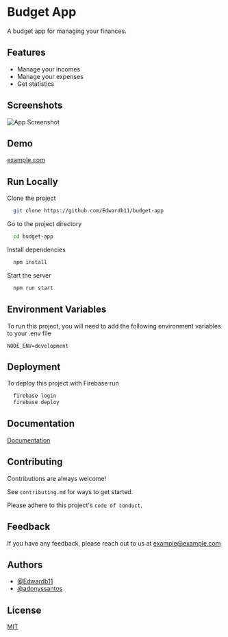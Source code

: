 # Budget App

A budget app for managing your finances.

## Features

- Manage your incomes
- Manage your expenses
- Get statistics

## Screenshots

![App Screenshot](https://via.placeholder.com/468x300?text=App+Screenshot+Here)

## Demo

[example.com](https://example.com)

## Run Locally

Clone the project

```bash
  git clone https://github.com/Edwardb11/budget-app
```

Go to the project directory

```bash
  cd budget-app
```

Install dependencies

```bash
  npm install
```

Start the server

```bash
  npm run start
```

## Environment Variables

To run this project, you will need to add the following environment variables to your .env file

```env
NODE_ENV=development

```

## Deployment

To deploy this project with Firebase run

```bash
  firebase login
  firebase deploy
```

## Documentation

[Documentation](./docs/README.md)

## Contributing

Contributions are always welcome!

See `contributing.md` for ways to get started.

Please adhere to this project's `code of conduct`.

## Feedback

If you have any feedback, please reach out to us at [example@example.com](mailto:example@example.com)

<!-- ## FAQ

#### Question 1

Answer 1

#### Question 2

Answer 2 -->

## Authors

- [@Edwardb11](https://www.github.com/Edwardb11)
- [@adonyssantos](https://www.github.com/adonyssantos)

## License

[MIT](https://choosealicense.com/licenses/mit/)
